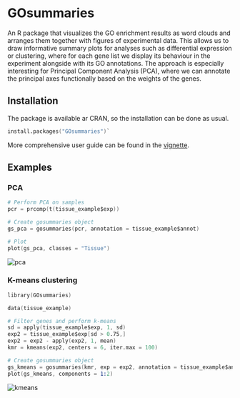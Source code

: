 GOsummaries
===========

An R package that visualizes the GO enrichment results as word clouds and arranges them together with figures of experimental data. This allows us to draw informative summary plots for analyses such as differential expression or clustering, where for each gene list we display its behaviour in the experiment alongside with its GO annotations. The approach is especially interesting for Principal Component Analysis (PCA), where we can annotate the principal axes functionally based on the weights of the genes.

## Installation
The package is available ar CRAN, so the installation can be done as usual. 
```s
install.packages("GOsummaries")`
```

More comprehensive user guide can be found in the [vignette](http://cran.r-project.org/web/packages/GOsummaries/vignettes/GOsummaries-basics.pdf).

## Examples

### PCA 
```s
# Perform PCA on samples
pcr = prcomp(t(tissue_example$exp))

# Create gosummaries object
gs_pca = gosummaries(pcr, annotation = tissue_example$annot)

# Plot
plot(gs_pca, classes = "Tissue")
```
![pca](http://raivokolde.github.com/GOsummaries/images/pca.png)

### K-means clustering
```s
library(GOsummaries)

data(tissue_example)

# Filter genes and perform k-means
sd = apply(tissue_example$exp, 1, sd)
exp2 = tissue_example$exp[sd > 0.75,]
exp2 = exp2 - apply(exp2, 1, mean)
kmr = kmeans(exp2, centers = 6, iter.max = 100)

# Create gosummaries object
gs_kmeans = gosummaries(kmr, exp = exp2, annotation = tissue_example$annot)
plot(gs_kmeans, components = 1:2)
```
![kmeans](http://raivokolde.github.com/GOsummaries/images/kmeans.png)
